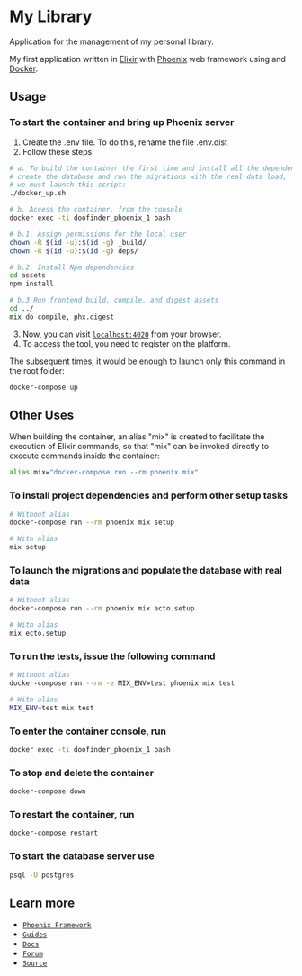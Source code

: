# My Library

Application for the management of my personal library.

My first application written in [Elixir](http://elixir-lang.github.io)
with [Phoenix](http://phoenixframework.org) web framework using and
[Docker](https://www.docker.com).

## Usage

### To start the container and bring up Phoenix server

1. Create the .env file. To do this, rename the file .env.dist
2. Follow these steps:

```bash
# a. To build the container the first time and install all the dependencies,
# create the database and run the migrations with the real data load,
# we must launch this script:
./docker_up.sh

# b. Access the container, from the console
docker exec -ti doofinder_phoenix_1 bash

# b.1. Assign permissions for the local user
chown -R $(id -u):$(id -g) _build/
chown -R $(id -u):$(id -g) deps/

# b.2. Install Npm dependencies
cd assets
npm install

# b.3 Run frontend build, compile, and digest assets
cd ../
mix do compile, phx.digest
```

3. Now, you can visit [`localhost:4020`](http://localhost:4020) from your browser.
4. To access the tool, you need to register on the platform.

The subsequent times, it would be enough to launch only this command
in the root folder:

```bash
docker-compose up
```

## Other Uses

When building the container, an alias "mix" is created to facilitate the execution of Elixir commands, so that "mix" can be invoked directly to execute commands inside the container:

```bash
alias mix="docker-compose run --rm phoenix mix"
```

### To install project dependencies and perform other setup tasks

```bash
# Without alias
docker-compose run --rm phoenix mix setup

# With alias
mix setup
```

### To launch the migrations and populate the database with real data

```bash
# Without alias
docker-compose run --rm phoenix mix ecto.setup

# With alias
mix ecto.setup
```

### To run the tests, issue the following command

```bash
# Without alias
docker-compose run --rm -e MIX_ENV=test phoenix mix test

# With alias
MIX_ENV=test mix test
```

### To enter the container console, run

```bash
docker exec -ti doofinder_phoenix_1 bash
```

### To stop and delete the container

```bash
docker-compose down
```

### To restart the container, run

```bash
docker-compose restart
```

### To start the database server use

```bash
psql -U postgres
```

## Learn more

* [`Phoenix Framework`](https://www.phoenixframework.org/)
* [`Guides`](https://hexdocs.pm/phoenix/overview.html)
* [`Docs`](https://hexdocs.pm/phoenix)
* [`Forum`](https://elixirforum.com/c/phoenix-forum)
* [`Source`](https://github.com/phoenixframework/phoenix)
